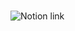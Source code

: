 # 
![Notion link](https://volcano-oxygen-37c.notion.site/Binary-Classification-with-1-labels-4435ef64e86a4606858840fcb360a45b?pvs=4)